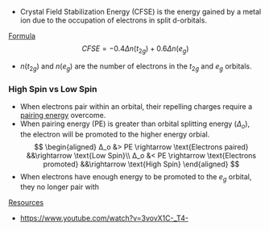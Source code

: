 - Crystal Field Stabilization Energy (CFSE) is the energy gained by a metal ion due to the occupation of electrons in split d-orbitals.

<u>Formula</u>
$$
CFSE=−0.4Δn(t_{2g})+0.6Δn(e_g)
$$
- $n(t_{2g})$ and $n(e_g)$ are the number of electrons in the $t_{2g}$​ and $e_g$ orbitals.

### High Spin vs Low Spin
- When electrons pair within an orbital, their repelling charges require a <u>pairing energy</u> overcome.
- When pairing energy (PE) is greater than orbital splitting energy ($Δ_o$), the electron will be promoted to the higher energy orbial.
$$
\begin{aligned}
Δ_o &> PE  \rightarrow \text{Electrons paired} 
&&\rightarrow 
\text{Low Spin}\\
Δ_o &< PE \rightarrow \text{Electrons promoted} 
&&\rightarrow
\text{High Spin}
\end{aligned}
  $$
- When electrons have enough energy to be promoted to the $e_g$ orbital, they no longer pair with

<u>Resources</u>
- https://www.youtube.com/watch?v=3vovX1C-_T4-
